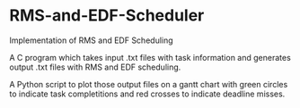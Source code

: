 # RMS-and-EDF-Scheduler
Implementation of RMS and EDF Scheduling

A C program which takes input .txt files with task information and generates output .txt files with RMS and EDF scheduling.

A Python script to plot those output files on a gantt chart with green circles to indicate task completitions and red crosses to indicate deadline misses.
